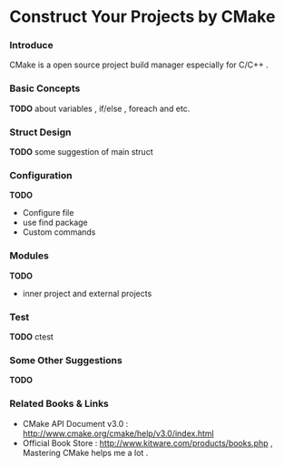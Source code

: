 Construct Your Projects by CMake 
======================================

### Introduce
CMake is a open source project build manager especially for C/C++ . 


### Basic Concepts 
**TODO** about variables , if/else , foreach and etc.


### Struct Design
**TODO** some suggestion of main struct 

### Configuration
**TODO**

+ Configure file 
+ use find package
+ Custom commands


### Modules 

**TODO**

+ inner project and external projects


### Test 
**TODO** ctest


### Some Other Suggestions
**TODO**

### Related Books & Links

+ CMake API Document v3.0 : http://www.cmake.org/cmake/help/v3.0/index.html
+ Official Book Store : http://www.kitware.com/products/books.php , Mastering CMake helps me a lot .
